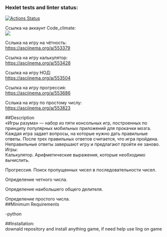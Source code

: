 ### Hexlet tests and linter status:  
[![Actions Status](https://github.com/Niki-name/python-project-49/workflows/hexlet-check/badge.svg)](https://github.com/Niki-name/python-project-49/actions)  

Ссылка на аккаунт Code_сlimate:  
<a href="https://codeclimate.com/github/Niki-name/python-project-49/maintainability"><img src="https://api.codeclimate.com/v1/badges/72b95b373375ef2ff44b/maintainability" /></a>  

Сслыка на игру на чётность:  
https://asciinema.org/a/553379  

Ссылка на игру калькулятор:  
https://asciinema.org/a/553428  

Ссылка на игру НОД:  
https://asciinema.org/a/553504  

Ссылка на игру прогрессия:  
https://asciinema.org/a/553686  

Сслыка на игру по простому числу:  
https://asciinema.org/a/553823  

##Description  
«Игры разума» — набор из пяти консольных игр, построенных по принципу популярных мобильных приложений для прокачки мозга. Каждая игра задает вопросы, на которые нужно дать правильные ответы. После трех правильных ответов считается, что игра пройдена. Неправильные ответы завершают игру и предлагают пройти ее заново. Игры:  
Калькулятор. Арифметические выражения, которые необходимо вычислить.  

Прогрессия. Поиск пропущенных чисел в последовательности чисел.  

Определение четного числа.  

Определение наибольшего общего делителя.  

Определение простого числа.  
##Minimum Requirements  

-python  

##Installation:  
downald repository and install anything game, if need help use ling on game  


